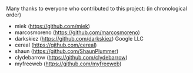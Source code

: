 Many thanks to everyone who contributed to this project:
(in chronological order)

- miek (https://github.com/miek)
- marcosmoreno (https://github.com/marcosmoreno)
- darkskiez (https://github.com/darkskiez) Google LLC
- cereal (https://github.com/cereal)
- shaun (https://github.com/ShaunPlummer)
- clydebarrow (https://github.com/clydebarrow)
- myfreeweb (https://github.com/myfreeweb)
